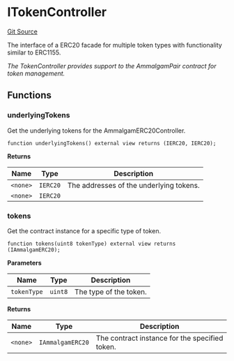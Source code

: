 # ITokenController
[Git Source](https://github.com/Ammalgam-Protocol/core-v1/blob/922bb12a291a5f6729dd85abc24fc6fec504a108/contracts/interfaces/tokens/ITokenController.sol)

The interface of a ERC20 facade for multiple token types with functionality similar to ERC1155.

*The TokenController provides support to the AmmalgamPair contract for token management.*


## Functions
### underlyingTokens

Get the underlying tokens for the AmmalgamERC20Controller.


```solidity
function underlyingTokens() external view returns (IERC20, IERC20);
```
**Returns**

|Name|Type|Description|
|----|----|-----------|
|`<none>`|`IERC20`|The addresses of the underlying tokens.|
|`<none>`|`IERC20`||


### tokens

Get the contract instance for a specific type of token.


```solidity
function tokens(uint8 tokenType) external view returns (IAmmalgamERC20);
```
**Parameters**

|Name|Type|Description|
|----|----|-----------|
|`tokenType`|`uint8`|The type of the token.|

**Returns**

|Name|Type|Description|
|----|----|-----------|
|`<none>`|`IAmmalgamERC20`|The contract instance for the specified token.|


